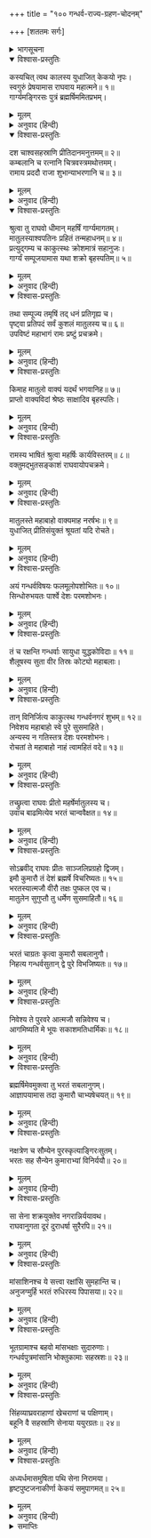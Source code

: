 +++
title = "१०० गन्धर्व-राज्य-ग्रहण-चोदनम्"

+++
[शततमः सर्गः]



<details><summary>भागसूचना</summary>

100. केकयदेशसे ब्रह्मर्षि गार्ग्यका भेंट लेकर आना और उनके संदेशके अनुसार श्रीरामकी आज्ञासे कुमारोंसहित भरतका गन्धर्वदेशपर आक्रमण करनेके लिये प्रस्थान
</details>

<details open><summary>विश्वास-प्रस्तुतिः</summary>

कस्यचित् त्वथ कालस्य युधाजित् केकयो नृपः।  
स्वगुरुं प्रेषयामास राघवाय महात्मने॥ १॥  
गार्ग्यमङ्गिरसः पुत्रं ब्रह्मर्षिममितप्रभम्।
</details>

<details><summary>मूलम्</summary>

कस्यचित् त्वथ कालस्य युधाजित् केकयो नृपः।  
स्वगुरुं प्रेषयामास राघवाय महात्मने॥ १॥  
गार्ग्यमङ्गिरसः पुत्रं ब्रह्मर्षिममितप्रभम्।
</details>

<details><summary>अनुवाद (हिन्दी)</summary>

कुछ कालके पश्चात् केकयदेशके राजा युधाजित् ने अपने पुरोहित अमित तेजस्वी ब्रह्मर्षि गार्ग्यको, जो अङ्गिराके पुत्र थे, महात्मा श्रीरघुनाथजीके पास भेजा॥
</details>

<details open><summary>विश्वास-प्रस्तुतिः</summary>

दश चाश्वसहस्राणि प्रीतिदानमनुत्तमम्॥ २॥  
कम्बलानि च रत्नानि चित्रवस्त्रमथोत्तमम्।  
रामाय प्रददौ राजा शुभान्याभरणानि च॥ ३॥
</details>

<details><summary>मूलम्</summary>

दश चाश्वसहस्राणि प्रीतिदानमनुत्तमम्॥ २॥  
कम्बलानि च रत्नानि चित्रवस्त्रमथोत्तमम्।  
रामाय प्रददौ राजा शुभान्याभरणानि च॥ ३॥
</details>

<details><summary>अनुवाद (हिन्दी)</summary>

उनके साथ श्रीरामचन्द्रजीको परम उत्तम प्रेमोपहारके रूपमें अर्पण करनेके लिये उन्होंने दस हजार घोड़े, बहुत-से कम्बल (कालीन और शाल आदि), नाना प्रकारके रत्न, विचित्र-विचित्र सुन्दर वस्त्र तथा मनोहर आभूषण भी दिये थे॥ २-३॥
</details>

<details open><summary>विश्वास-प्रस्तुतिः</summary>

श्रुत्वा तु राघवो धीमान् महर्षिं गार्ग्यमागतम्।  
मातुलस्याश्वपतिनः प्रहितं तन्महाधनम्॥ ४॥  
प्रत्युद‍्गम्य च काकुत्स्थः क्रोशमात्रं सहानुजः।  
गार्ग्यं सम्पूजयामास यथा शक्रो बृहस्पतिम्॥ ५॥
</details>

<details><summary>मूलम्</summary>

श्रुत्वा तु राघवो धीमान् महर्षिं गार्ग्यमागतम्।  
मातुलस्याश्वपतिनः प्रहितं तन्महाधनम्॥ ४॥  
प्रत्युद‍्गम्य च काकुत्स्थः क्रोशमात्रं सहानुजः।  
गार्ग्यं सम्पूजयामास यथा शक्रो बृहस्पतिम्॥ ५॥
</details>

<details><summary>अनुवाद (हिन्दी)</summary>

परम बुद्धिमान् श्रीमान् राघवेन्द्रने जब सुना कि मामा अश्वपति-पुत्र युधाजित् के भेजे हुए महर्षि गार्ग्य बहुमूल्य भेंट-सामग्री लिये अयोध्यामें पधार रहे हैं, तब उन्होंने भाइयोंके साथ एक कोस आगे बढ़कर उनकी अगवानी की और जैसे इन्द्र बृहस्पतिकी पूजा करते हैं, उसी प्रकार महर्षि गार्ग्यका पूजन (स्वागत-सत्कार) किया॥ ४-५॥
</details>

<details open><summary>विश्वास-प्रस्तुतिः</summary>

तथा सम्पूज्य तमृषिं तद् धनं प्रतिगृह्य च।  
पृष्ट्वा प्रतिपदं सर्वं कुशलं मातुलस्य च॥ ६॥  
उपविष्टं महाभागं रामः प्रष्टुं प्रचक्रमे।
</details>

<details><summary>मूलम्</summary>

तथा सम्पूज्य तमृषिं तद् धनं प्रतिगृह्य च।  
पृष्ट्वा प्रतिपदं सर्वं कुशलं मातुलस्य च॥ ६॥  
उपविष्टं महाभागं रामः प्रष्टुं प्रचक्रमे।
</details>

<details><summary>अनुवाद (हिन्दी)</summary>

इस प्रकार महर्षिका आदर-सत्कार करके उस धनको ग्रहण करनेके पश्चात् उन्होंने उनका तथा मामाके घरका सारा कुशल-समाचार पूछा। फिर जब वे महाभाग ब्रह्मर्षि सुन्दर आसनपर विराजमान हो गये, तब श्रीरामने उनसे इस प्रकार पूछना आरम्भ किया—॥ ६ १/२॥
</details>

<details open><summary>विश्वास-प्रस्तुतिः</summary>

किमाह मातुलो वाक्यं यदर्थं भगवानिह॥ ७॥  
प्राप्तो वाक्यविदां श्रेष्ठः साक्षादिव बृहस्पतिः।
</details>

<details><summary>मूलम्</summary>

किमाह मातुलो वाक्यं यदर्थं भगवानिह॥ ७॥  
प्राप्तो वाक्यविदां श्रेष्ठः साक्षादिव बृहस्पतिः।
</details>

<details><summary>अनुवाद (हिन्दी)</summary>

‘ब्रह्मर्षे! मेरे मामाने क्या संदेश दिया है, जिसके लिये साक्षात् बृहस्पतिके समान वाक्यवेत्ताओंमें श्रेष्ठ आप पूज्यपाद महर्षिने यहाँ पधारनेका कष्ट किया है’॥
</details>

<details open><summary>विश्वास-प्रस्तुतिः</summary>

रामस्य भाषितं श्रुत्वा महर्षिः कार्यविस्तरम्॥ ८॥  
वक्तुमद्भुतसङ्काशं राघवायोपचक्रमे।
</details>

<details><summary>मूलम्</summary>

रामस्य भाषितं श्रुत्वा महर्षिः कार्यविस्तरम्॥ ८॥  
वक्तुमद्भुतसङ्काशं राघवायोपचक्रमे।
</details>

<details><summary>अनुवाद (हिन्दी)</summary>

श्रीरामका यह प्रश्न सुनकर महर्षिने उनसे अद्भुत कार्य-विस्तारका वर्णन आरम्भ किया—॥ ८ १/२॥
</details>

<details open><summary>विश्वास-प्रस्तुतिः</summary>

मातुलस्ते महाबाहो वाक्यमाह नरर्षभः॥ ९॥  
युधाजित् प्रीतिसंयुक्तं श्रूयतां यदि रोचते।
</details>

<details><summary>मूलम्</summary>

मातुलस्ते महाबाहो वाक्यमाह नरर्षभः॥ ९॥  
युधाजित् प्रीतिसंयुक्तं श्रूयतां यदि रोचते।
</details>

<details><summary>अनुवाद (हिन्दी)</summary>

‘महाबाहो! आपके मामा नरश्रेष्ठ युधाजित् ने जो प्रेमपूर्वक संदेश दिया है, उसे यदि रुचिकर जान पड़े तो सुनिये॥ ९ १/२॥
</details>

<details open><summary>विश्वास-प्रस्तुतिः</summary>

अयं गन्धर्वविषयः फलमूलोपशोभितः॥ १०॥  
सिन्धोरुभयतः पार्श्वे देशः परमशोभनः।
</details>

<details><summary>मूलम्</summary>

अयं गन्धर्वविषयः फलमूलोपशोभितः॥ १०॥  
सिन्धोरुभयतः पार्श्वे देशः परमशोभनः।
</details>

<details><summary>अनुवाद (हिन्दी)</summary>

‘उन्होंने कहा है कि यह जो फल-मूलोंसे सुशोभित गन्धर्वदेश सिन्धु नदीके दोनों तटोंपर बसा हुआ है, बड़ा सुन्दर प्रदेश है॥ १० १/२॥
</details>

<details open><summary>विश्वास-प्रस्तुतिः</summary>

तं च रक्षन्ति गन्धर्वाः सायुधा युद्धकोविदाः॥ ११॥  
शैलूषस्य सुता वीर तिस्रः कोट्यो महाबलाः।
</details>

<details><summary>मूलम्</summary>

तं च रक्षन्ति गन्धर्वाः सायुधा युद्धकोविदाः॥ ११॥  
शैलूषस्य सुता वीर तिस्रः कोट्यो महाबलाः।
</details>

<details><summary>अनुवाद (हिन्दी)</summary>

‘वीर रघुनन्दन! गन्धर्वराज शैलूषकी संतानें तीन करोड़ महाबली गन्धर्व, जो युद्धकी कलामें कुशल और अस्त्र-शस्त्रोंसे सम्पन्न हैं, उस देशकी रक्षा करते हैं॥
</details>

<details open><summary>विश्वास-प्रस्तुतिः</summary>

तान् विनिर्जित्य काकुत्स्थ गन्धर्वनगरं शुभम्॥ १२॥  
निवेशय महाबाहो स्वे पुरे सुसमाहिते।  
अन्यस्य न गतिस्तत्र देशः परमशोभनः।  
रोचतां ते महाबाहो नाहं त्वामहितं वदे॥ १३॥
</details>

<details><summary>मूलम्</summary>

तान् विनिर्जित्य काकुत्स्थ गन्धर्वनगरं शुभम्॥ १२॥  
निवेशय महाबाहो स्वे पुरे सुसमाहिते।  
अन्यस्य न गतिस्तत्र देशः परमशोभनः।  
रोचतां ते महाबाहो नाहं त्वामहितं वदे॥ १३॥
</details>

<details><summary>अनुवाद (हिन्दी)</summary>

‘काकुत्स्थ! महाबाहो! आप उन गन्धर्वोंको जीतकर वहाँ सुन्दर गन्धर्वनगर बसाइये। अपने लिये उत्तम साधनोंसे सम्पन्न दो नगरोंका निर्माण कीजिये। वह देश बहुत सुन्दर है। वहाँ दूसरे किसीकी गति नहीं है। आप उसे अपने अधिकारमें लेना स्वीकार करें। मैं आपको ऐसी सलाह नहीं देता, जो अहितकारक हो’॥ १२-१३॥
</details>

<details open><summary>विश्वास-प्रस्तुतिः</summary>

तच्छ्रुत्वा राघवः प्रीतो महर्षेर्मातुलस्य च।  
उवाच बाढमित्येव भरतं चान्ववैक्षत॥ १४॥
</details>

<details><summary>मूलम्</summary>

तच्छ्रुत्वा राघवः प्रीतो महर्षेर्मातुलस्य च।  
उवाच बाढमित्येव भरतं चान्ववैक्षत॥ १४॥
</details>

<details><summary>अनुवाद (हिन्दी)</summary>

महर्षि और मामाका वह कथन सुनकर श्रीरघुनाथजीको बड़ी प्रसन्नता हुई। उन्होंने ‘बहुत अच्छा’ कहकर भरतकी ओर देखा॥ १४॥
</details>

<details open><summary>विश्वास-प्रस्तुतिः</summary>

सोऽब्रवीद् राघवः प्रीतः साञ्जलिप्रग्रहो द्विजम्।  
इमौ कुमारौ तं देशं ब्रह्मर्षे विचरिष्यतः॥ १५॥  
भरतस्यात्मजौ वीरौ तक्षः पुष्कल एव च।  
मातुलेन सुगुप्तौ तु धर्मेण सुसमाहितौ॥ १६॥
</details>

<details><summary>मूलम्</summary>

सोऽब्रवीद् राघवः प्रीतः साञ्जलिप्रग्रहो द्विजम्।  
इमौ कुमारौ तं देशं ब्रह्मर्षे विचरिष्यतः॥ १५॥  
भरतस्यात्मजौ वीरौ तक्षः पुष्कल एव च।  
मातुलेन सुगुप्तौ तु धर्मेण सुसमाहितौ॥ १६॥
</details>

<details><summary>अनुवाद (हिन्दी)</summary>

तदनन्तर श्रीराघवेन्द्रने उन ब्रह्मर्षिसे प्रसन्नतापूर्वक हाथ जोड़कर कहा—‘ब्रह्मर्षे! ये दोनों कुमार तक्ष और पुष्कल, जो भरतके वीर पुत्र हैं, उस देशमें विचरेंगे और मामासे सुरक्षित रहकर धर्मपूर्वक एकाग्रचित्त हो उस देशका शासन करेंगे॥ १५-१६॥
</details>

<details open><summary>विश्वास-प्रस्तुतिः</summary>

भरतं चाग्रतः कृत्वा कुमारौ सबलानुगौ।  
निहत्य गन्धर्वसुतान् द्वे पुरे विभजिष्यतः॥ १७॥
</details>

<details><summary>मूलम्</summary>

भरतं चाग्रतः कृत्वा कुमारौ सबलानुगौ।  
निहत्य गन्धर्वसुतान् द्वे पुरे विभजिष्यतः॥ १७॥
</details>

<details><summary>अनुवाद (हिन्दी)</summary>

‘ये दोनों कुमार भरतको आगे करके सेना और सेवकोंके साथ वहाँ जायँगे तथा उन गन्धर्व पुत्रोंका संहार करके अलग-अलग दो नगर बसायेंगे॥ १७॥
</details>

<details open><summary>विश्वास-प्रस्तुतिः</summary>

निवेश्य ते पुरवरे आत्मजौ सन्निवेश्य च।  
आगमिष्यति मे भूयः सकाशमतिधार्मिकः॥ १८॥
</details>

<details><summary>मूलम्</summary>

निवेश्य ते पुरवरे आत्मजौ सन्निवेश्य च।  
आगमिष्यति मे भूयः सकाशमतिधार्मिकः॥ १८॥
</details>

<details><summary>अनुवाद (हिन्दी)</summary>

‘उन दोनों श्रेष्ठ नगरोंको बसाकर उनमें अपने दोनों पुत्रोंको स्थापित करके अत्यन्त धर्मात्मा भरत फिर मेरे पास लौट आयेंगे’॥ १८॥
</details>

<details open><summary>विश्वास-प्रस्तुतिः</summary>

ब्रह्मर्षिमेवमुक्त्वा तु भरतं सबलानुगम्।  
आज्ञापयामास तदा कुमारौ चाभ्यषेचयत्॥ १९॥
</details>

<details><summary>मूलम्</summary>

ब्रह्मर्षिमेवमुक्त्वा तु भरतं सबलानुगम्।  
आज्ञापयामास तदा कुमारौ चाभ्यषेचयत्॥ १९॥
</details>

<details><summary>अनुवाद (हिन्दी)</summary>

ब्रह्मर्षिसे ऐसा कहकर श्रीरामचन्द्रजीने भरतको वहाँ सेनाके साथ जानेकी आज्ञा दी और दोनों कुमारोंका पहले ही राज्याभिषेक कर दिया॥ १९॥
</details>

<details open><summary>विश्वास-प्रस्तुतिः</summary>

नक्षत्रेण च सौम्येन पुरस्कृत्याङ्गिरःसुतम्।  
भरतः सह सैन्येन कुमाराभ्यां विनिर्ययौ॥ २०॥
</details>

<details><summary>मूलम्</summary>

नक्षत्रेण च सौम्येन पुरस्कृत्याङ्गिरःसुतम्।  
भरतः सह सैन्येन कुमाराभ्यां विनिर्ययौ॥ २०॥
</details>

<details><summary>अनुवाद (हिन्दी)</summary>

तत्पश्चात् सौम्य नक्षत्र (मृगशिरा) में अङ्गिराके पुत्र महर्षि गार्ग्यको आगे करके सेना और कुमारोंके साथ भरतने यात्रा की॥ २०॥
</details>

<details open><summary>विश्वास-प्रस्तुतिः</summary>

सा सेना शक्रयुक्तेव नगरान्निर्ययावथ।  
राघवानुगता दूरं दुराधर्षा सुरैरपि॥ २१॥
</details>

<details><summary>मूलम्</summary>

सा सेना शक्रयुक्तेव नगरान्निर्ययावथ।  
राघवानुगता दूरं दुराधर्षा सुरैरपि॥ २१॥
</details>

<details><summary>अनुवाद (हिन्दी)</summary>

इन्द्रद्वारा प्रेरित हुई देवसेनाके समान वह सेना नगरसे बाहर निकली। भगवान् श्रीराम भी दूरतक उसके साथ-साथ गये। वह देवताओंके लिये भी दुर्जय थी॥
</details>

<details open><summary>विश्वास-प्रस्तुतिः</summary>

मांसाशिनश्च ये सत्त्वा रक्षांसि सुमहान्ति च।  
अनुजग्मुर्हि भरतं रुधिरस्य पिपासया॥ २२॥
</details>

<details><summary>मूलम्</summary>

मांसाशिनश्च ये सत्त्वा रक्षांसि सुमहान्ति च।  
अनुजग्मुर्हि भरतं रुधिरस्य पिपासया॥ २२॥
</details>

<details><summary>अनुवाद (हिन्दी)</summary>

मांसाहारी जन्तु और बड़े-बड़े राक्षस युद्धमें रक्तपानकी इच्छासे भरतके पीछे-पीछे गये॥ २२॥
</details>

<details open><summary>विश्वास-प्रस्तुतिः</summary>

भूतग्रामाश्च बहवो मांसभक्षाः सुदारुणाः।  
गन्धर्वपुत्रमांसानि भोक्तुकामाः सहस्रशः॥ २३॥
</details>

<details><summary>मूलम्</summary>

भूतग्रामाश्च बहवो मांसभक्षाः सुदारुणाः।  
गन्धर्वपुत्रमांसानि भोक्तुकामाः सहस्रशः॥ २३॥
</details>

<details><summary>अनुवाद (हिन्दी)</summary>

अत्यन्त भयंकर कई हजार मांसभक्षी भूतसमूह गन्धर्व-पुत्रोंका मांस खानेके लिये उस सेनाके साथ-साथ गये॥ २३॥
</details>

<details open><summary>विश्वास-प्रस्तुतिः</summary>

सिंहव्याघ्रवराहाणां खेचराणां च पक्षिणाम्।  
बहूनि वै सहस्राणि सेनाया ययुरग्रतः॥ २४॥
</details>

<details><summary>मूलम्</summary>

सिंहव्याघ्रवराहाणां खेचराणां च पक्षिणाम्।  
बहूनि वै सहस्राणि सेनाया ययुरग्रतः॥ २४॥
</details>

<details><summary>अनुवाद (हिन्दी)</summary>

सिंह, बाघ, सूअर और आकाशचारी पक्षी कई हजारकी संख्यामें सेनाके आगे-आगे चले॥ २४॥
</details>

<details open><summary>विश्वास-प्रस्तुतिः</summary>

अध्यर्धमासमुषिता पथि सेना निरामया।  
हृष्टपुष्टजनाकीर्णा केकयं समुपागमत्॥ २५॥
</details>

<details><summary>मूलम्</summary>

अध्यर्धमासमुषिता पथि सेना निरामया।  
हृष्टपुष्टजनाकीर्णा केकयं समुपागमत्॥ २५॥
</details>

<details><summary>अनुवाद (हिन्दी)</summary>

मार्गमें डेढ़ महीने बिताकर हृष्ट-पुष्ट मनुष्योंसे भरी हुई वह सेना कुशलपूर्वक केकयदेशमें जा पहुँची॥
</details>

<details><summary>समाप्तिः</summary>

इत्यार्षे श्रीमद्रामायणे वाल्मीकीये आदिकाव्ये उत्तरकाण्डे शततमः सर्गः॥ १००॥  
इस प्रकार श्रीवाल्मीकिनिर्मित आर्षरामायण आदिकाव्यके उत्तरकाण्डमें सौवाँ सर्ग पूरा हुआ॥ १००॥
</details>

